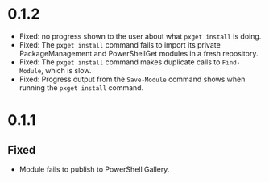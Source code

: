 # 0.1.2

* Fixed: no progress shown to the user about what `pxget install` is doing.
* Fixed: The `pxget install` command fails to import its private PackageManagement and PowerShellGet modules in a
fresh repository.
* Fixed: The `pxget install` command makes duplicate calls to `Find-Module`, which is slow.
* Fixed: Progress output from the `Save-Module` command shows when running the `pxget install` command.


# 0.1.1

## Fixed

* Module fails to publish to PowerShell Gallery. 